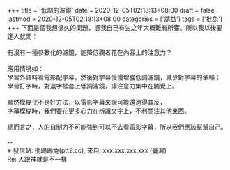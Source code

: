 +++
title = '低調的濾鏡'
date = 2020-12-05T02:18:13+08:00
draft = false
lastmod = 2020-12-05T02:18:13+08:00
categories = ['請益']
tags = ['批兔']
+++
下面是個我想很久的問題，憑我自己有生之年大概難有所獲。所以我以後要逢人就問：<br>
<br>
有沒有一種參數化的濾鏡，能降低觀者花在內容上的注意力？<br>
<br>
應用情境如：<br>
學習外語時看電影配字幕，然後對字幕慢慢增強低調濾鏡，減少對字幕的依賴；<br>
學習打字時，對選字框套上低調濾鏡，讓注意力集中在觸覺上。<br>
<br>
顯然模糊化不是好方法，以電影字幕來說可能還適得其反，<br>
字幕模糊時，我們要花更多心力在辨識文字上，不利關注其他東西。<br>
<br>
總而言之，人的自制力不可能強到可以不去看電影字幕，所以我們應該幫幫自己。<br>
<br>
--<br>
※ 發信站: 批踢踢兔(ptt2.cc), 來自: xxx.xxx.xxx.xxx (臺灣)<br>
Re: 人跟神就是不一樣<br>
